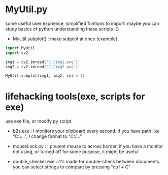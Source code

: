 # MyUtil.py
some useful user exprience, simplified funtions to import. maybe you can study basics of python understanding these scripts :D

- MyUtil.subplot() : make subplot at once
(example)
```python
import MyUtil
import cv2

img1 = cv2.imread('C:/img1.png')
img2 = cv2.imread('C:/img2.png')

MyUtil.subplot(img1, img2, col = 1)
```









# lifehacking tools(exe, scripts for exe)
use exe file, or modify py script

- b2s.exe : I monitors your clipboard every second. if you have path like "C:\\...", I change format to "C:/..."

- mouseLock.py : I prevent mouse to across border. if you have a monitor not using, or turned off for some purpose, it might be useful

- double_checker.exe : it's made for double-check between documents. you can select strings to compare by pressing "ctrl + C"

